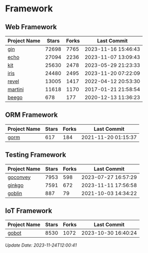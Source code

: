 # Framework

## Web Framework
| Project Name | Stars | Forks | Last Commit |
| ------------ | ----- | ----- | ----------- |
| [gin](https://github.com/gin-gonic/gin) | 72698 | 7765 | 2023-11-16 15:46:43 |
| [echo](https://github.com/labstack/echo) | 27094 | 2236 | 2023-11-07 13:09:43 |
| [kit](https://github.com/go-kit/kit) | 25630 | 2478 | 2023-05-29 21:23:33 |
| [iris](https://github.com/kataras/iris) | 24480 | 2495 | 2023-11-20 07:22:09 |
| [revel](https://github.com/revel/revel) | 13005 | 1417 | 2022-04-12 20:53:30 |
| [martini](https://github.com/go-martini/martini) | 11618 | 1170 | 2017-01-21 21:58:54 |
| [beego](https://github.com/astaxie/beego) | 678 | 177 | 2020-12-13 11:36:23 |

## ORM Framework
| Project Name | Stars | Forks | Last Commit |
| ------------ | ----- | ----- | ----------- |
| [gorm](https://github.com/jinzhu/gorm) | 617 | 184 | 2021-11-20 01:15:37 |

## Testing Framework
| Project Name | Stars | Forks | Last Commit |
| ------------ | ----- | ----- | ----------- |
| [goconvey](https://github.com/smartystreets/goconvey) | 7953 | 598 | 2023-07-27 16:57:29 |
| [ginkgo](https://github.com/onsi/ginkgo) | 7591 | 672 | 2023-11-11 17:56:58 |
| [goblin](https://github.com/franela/goblin) | 887 | 79 | 2021-10-03 14:34:22 |

## IoT Framework
| Project Name | Stars | Forks | Last Commit |
| ------------ | ----- | ----- | ----------- |
| [gobot](https://github.com/hybridgroup/gobot) | 8530 | 1072 | 2023-10-30 16:40:24 |

*Update Date: 2023-11-24T12:00:41*